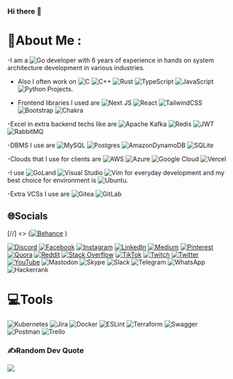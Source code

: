 ### Hi there 👋

# 💫About Me :

 -I am a ![Go](https://img.shields.io/badge/go-%2300ADD8.svg?style=for-the-badge&logo=go&logoColor=white) developer with 6 years of experience in hands on system architecture development in various industries.
 
 - Also I often work on  ![C](https://img.shields.io/badge/c-%2300599C.svg?style=for-the-badge&logo=c&logoColor=white) ![C++](https://img.shields.io/badge/c++-%2300599C.svg?style=for-the-badge&logo=c%2B%2B&logoColor=white) ![Rust](https://img.shields.io/badge/rust-%23000000.svg?style=for-the-badge&logo=rust&logoColor=white) ![TypeScript](https://img.shields.io/badge/typescript-%23007ACC.svg?style=for-the-badge&logo=typescript&logoColor=white) ![JavaScript](https://img.shields.io/badge/javascript-%23323330.svg?style=for-the-badge&logo=javascript&logoColor=%23F7DF1E) ![Python](https://img.shields.io/badge/python-3670A0?style=for-the-badge&logo=python&logoColor=ffdd54) Projects.

 - Frontend libraries I used are ![Next JS](https://img.shields.io/badge/Next-black?style=for-the-badge&logo=next.js&logoColor=white) ![React](https://img.shields.io/badge/react-%2320232a.svg?style=for-the-badge&logo=react&logoColor=%2361DAFB) ![TailwindCSS](https://img.shields.io/badge/tailwindcss-%2338B2AC.svg?style=for-the-badge&logo=tailwind-css&logoColor=white) ![Bootstrap](https://img.shields.io/badge/bootstrap-%238511FA.svg?style=for-the-badge&logo=bootstrap&logoColor=white) ![Chakra](https://img.shields.io/badge/chakra-%234ED1C5.svg?style=for-the-badge&logo=chakraui&logoColor=white)
 
 -Excel in extra backend techs like are ![Apache Kafka](https://img.shields.io/badge/Apache%20Kafka-000?style=for-the-badge&logo=apachekafka) ![Redis](https://img.shields.io/badge/redis-%23DD0031.svg?style=for-the-badge&logo=redis&logoColor=white) ![JWT](https://img.shields.io/badge/JWT-black?style=for-the-badge&logo=JSON%20web%20tokens) ![RabbitMQ](https://img.shields.io/badge/Rabbitmq-FF6600?style=for-the-badge&logo=rabbitmq&logoColor=white)
   
 -DBMS I use are ![MySQL](https://img.shields.io/badge/mysql-%2300f.svg?style=for-the-badge&logo=mysql&logoColor=white) ![Postgres](https://img.shields.io/badge/postgres-%23316192.svg?style=for-the-badge&logo=postgresql&logoColor=white) ![AmazonDynamoDB](https://img.shields.io/badge/Amazon%20DynamoDB-4053D6?style=for-the-badge&logo=Amazon%20DynamoDB&logoColor=white) ![SQLite](https://img.shields.io/badge/sqlite-%2307405e.svg?style=for-the-badge&logo=sqlite&logoColor=white)
 
 -Clouds that I use for clients are ![AWS](https://img.shields.io/badge/AWS-%23FF9900.svg?style=for-the-badge&logo=amazon-aws&logoColor=white) ![Azure](https://img.shields.io/badge/azure-%230072C6.svg?style=for-the-badge&logo=microsoftazure&logoColor=white) ![Google Cloud](https://img.shields.io/badge/GoogleCloud-%234285F4.svg?style=for-the-badge&logo=google-cloud&logoColor=white) ![Vercel](https://img.shields.io/badge/vercel-%23000000.svg?style=for-the-badge&logo=vercel&logoColor=white)
 
 -I use ![GoLand](https://img.shields.io/badge/GoLand-0f0f0f?&style=for-the-badge&logo=goland&logoColor=white) ![Visual Studio](https://img.shields.io/badge/Visual%20Studio-5C2D91.svg?style=for-the-badge&logo=visual-studio&logoColor=white) ![Vim](https://img.shields.io/badge/VIM-%2311AB00.svg?style=for-the-badge&logo=vim&logoColor=white) for everyday development and my best choice for environment is ![Ubuntu](https://img.shields.io/badge/Ubuntu-E95420?style=for-the-badge&logo=ubuntu&logoColor=white).

 -Extra VCSs I use are ![Gitea](https://img.shields.io/badge/Gitea-34495E?style=for-the-badge&logo=gitea&logoColor=5D9425) ![GitLab](https://img.shields.io/badge/gitlab-%23181717.svg?style=for-the-badge&logo=gitlab&logoColor=white)






## 🌐Socials
[//] <> ([![Behance](https://img.shields.io/badge/Behance-1769ff?logo=behance&logoColor=white)](https://behance.net/asdfa) )

[![Discord](https://img.shields.io/badge/Discord-%237289DA.svg?logo=discord&logoColor=white)](htttps://discord.gg/asdfasdf) [![Facebook](https://img.shields.io/badge/Facebook-%231877F2.svg?logo=Facebook&logoColor=white)](https://facebook.com/asdfasdf) [![Instagram](https://img.shields.io/badge/Instagram-%23E4405F.svg?logo=Instagram&logoColor=white)](https://instagram.com/asdfadsf) [![LinkedIn](https://img.shields.io/badge/LinkedIn-%230077B5.svg?logo=linkedin&logoColor=white)](https://linkedin.com/in/asdfasdf) [![Medium](https://img.shields.io/badge/Medium-12100E?logo=medium&logoColor=white)](https://medium.com/@asdfasdf) [![Pinterest](https://img.shields.io/badge/Pinterest-%23E60023.svg?logo=Pinterest&logoColor=white)](https://pinterest.com/asdfasdf) [![Quora](https://img.shields.io/badge/Quora-%23B92B27.svg?logo=Quora&logoColor=white)](https://quora.com/profile/asdfasdf) [![Reddit](https://img.shields.io/badge/Reddit-%23FF4500.svg?logo=Reddit&logoColor=white)](https://reddit.com/user/asdfasdf) [![Stack Overflow](https://img.shields.io/badge/-Stackoverflow-FE7A16?logo=stack-overflow&logoColor=white)](https://stackoverflow.com/users/asdfadsf) [![TikTok](https://img.shields.io/badge/TikTok-%23000000.svg?logo=TikTok&logoColor=white)](https://tiktok.com/@asdfasdf) [![Twitch](https://img.shields.io/badge/Twitch-%239146FF.svg?logo=Twitch&logoColor=white)](https://twitch.tv/asdfasdf) [![Twitter](https://img.shields.io/badge/Twitter-%231DA1F2.svg?logo=Twitter&logoColor=white)](https://twitter.com/asdfasdf) [![YouTube](https://img.shields.io/badge/YouTube-%23FF0000.svg?logo=YouTube&logoColor=white)](https://youtube.com/c/asdfasdf) ![Mastodon](https://img.shields.io/badge/-MASTODON-%232B90D9?style=for-the-badge&logo=mastodon&logoColor=white) ![Skype](https://img.shields.io/badge/Skype-%2300AFF0.svg?style=for-the-badge&logo=Skype&logoColor=white) ![Slack](https://img.shields.io/badge/Slack-4A154B?style=for-the-badge&logo=slack&logoColor=white) ![Telegram](https://img.shields.io/badge/Telegram-2CA5E0?style=for-the-badge&logo=telegram&logoColor=white) ![WhatsApp](https://img.shields.io/badge/WhatsApp-25D366?style=for-the-badge&logo=whatsapp&logoColor=white) ![Hackerrank](https://img.shields.io/badge/-Hackerrank-2EC866?style=for-the-badge&logo=HackerRank&logoColor=white)

# 💻Tools
![Kubernetes](https://img.shields.io/badge/kubernetes-%23326ce5.svg?style=for-the-badge&logo=kubernetes&logoColor=white) ![Jira](https://img.shields.io/badge/jira-%230A0FFF.svg?style=for-the-badge&logo=jira&logoColor=white) ![Docker](https://img.shields.io/badge/docker-%230db7ed.svg?style=for-the-badge&logo=docker&logoColor=white) ![ESLint](https://img.shields.io/badge/ESLint-4B3263?style=for-the-badge&logo=eslint&logoColor=white) ![Terraform](https://img.shields.io/badge/terraform-%235835CC.svg?style=for-the-badge&logo=terraform&logoColor=white) ![Swagger](https://img.shields.io/badge/-Swagger-%23Clojure?style=for-the-badge&logo=swagger&logoColor=white) ![Postman](https://img.shields.io/badge/Postman-FF6C37?style=for-the-badge&logo=postman&logoColor=white) ![Trello](https://img.shields.io/badge/Trello-%23026AA7.svg?style=for-the-badge&logo=Trello&logoColor=white) 

### ✍️Random Dev Quote
![](https://quotes-github-readme.vercel.app/api?type=horizontal&theme=radical)


  
